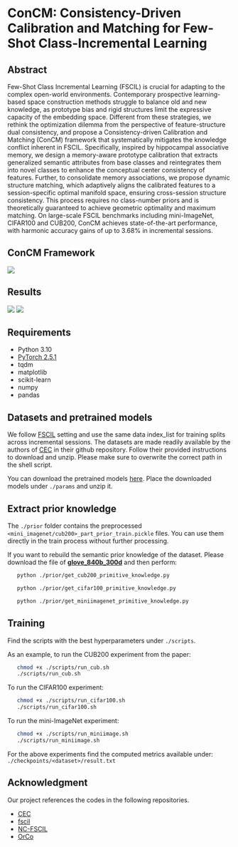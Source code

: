 # ConCM: Consistency-Driven Calibration and Matching for Few-Shot Class-Incremental Learning

## Abstract
Few-Shot Class Incremental Learning (FSCIL) is crucial for adapting to the complex open-world environments. Contemporary prospective learning-based space construction methods struggle to balance old and new knowledge, as prototype bias and rigid structures limit the expressive capacity of the embedding space. Different from these strategies, we rethink the optimization dilemma from the perspective of feature-structure dual consistency, and propose a Consistency-driven Calibration and Matching (ConCM) framework that systematically mitigates the knowledge conflict inherent in FSCIL. Specifically, inspired by hippocampal associative memory, we design a memory-aware prototype calibration that extracts generalized semantic attributes from base classes and reintegrates them into novel classes to enhance the conceptual center consistency of features. Further, to consolidate memory associations, we propose dynamic structure matching, which adaptively aligns the calibrated features to a session-specific optimal manifold space, ensuring cross-session structure consistency. This process requires no class-number priors and is theoretically guaranteed to achieve geometric optimality and maximum matching. On large-scale FSCIL benchmarks including mini-ImageNet, CIFAR100 and CUB200, ConCM achieves state-of-the-art performance, with harmonic accuracy gains of up to 3.68% in incremental sessions.

## ConCM Framework

<img src='https://anonymous.4open.science/r/ConCM-7385/figures/framework.png'>

## Results

<img src='https://anonymous.4open.science/r/ConCM-7385/figures/visualization.png'>
<img src='https://anonymous.4open.science/r/ConCM-7385/figures/sota.png'>

## Requirements
- Python 3.10
- [PyTorch 2.5.1](https://pytorch.org)
- tqdm
- matplotlib
- scikit-learn
- numpy
- pandas


## Datasets and pretrained models
We follow [FSCIL](https://github.com/xyutao/fscil) setting and use the same data index_list for training splits across incremental sessions. The datasets are made readily available by the authors of [CEC](https://github.com/icoz69/CEC-CVPR2021?tab=readme-ov-file#datasets-and-pretrained-models) in their github repository. Follow their provided instructions to download and unzip. Please make sure to overwrite the correct path in the shell script.


You can download the pretrained models [here](https://send.now/p59qm6ospr7d). Place the downloaded models under `./params` and unzip it. 



## Extract prior knowledge
The `./prior` folder contains the preprocessed `<mini_imagenet/cub200>_part_prior_train.pickle` files. You can use them directly in the train process without further processing.

 If you want to rebuild the semantic prior knowledge of the dataset. Please download the file of [**glove_840b_300d**](https://nlp.stanford.edu/data/glove.840B.300d.zip) and then perform:
 ```bash
    python ./prior/get_cub200_primitive_knowledge.py
```

```bash
   python ./prior/get_cifar100_primitive_knowledge.py
```

```bash
   python ./prior/get_miniimagenet_primitive_knowledge.py
```


## Training
Find the scripts with the best hyperparameters under `./scripts`. 

As an example, to run the CUB200 experiment from the paper:

 ```bash
    chmod +x ./scripts/run_cub.sh
    ./scripts/run_cub.sh
```
To run the CIFAR100 experiment:

 ```bash
    chmod +x ./scripts/run_cifar100.sh
    ./scripts/run_cifar100.sh
```

To run the mini-ImageNet experiment:

 ```bash
    chmod +x ./scripts/run_miniimage.sh
    ./scripts/run_miniimage.sh
```

For the above experiments find the computed metrics available under: `./checkpoints/<dataset>/result.txt`


## Acknowledgment
Our project references the codes in the following repositories.

- [CEC](https://github.com/icoz69/CEC-CVPR2021)
- [fscil](https://github.com/xyutao/fscil)
- [NC-FSCIL](https://github.com/NeuralCollapseApplications/FSCIL)
- [OrCo](https://github.com/noorahmedds/OrCo)






